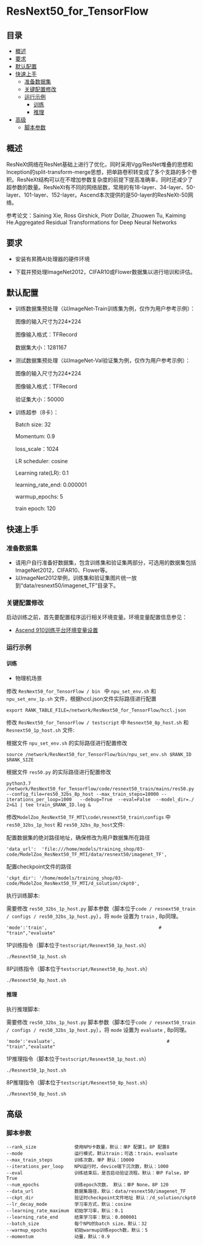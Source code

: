 # ResNext50_for_TensorFlow

## 目录

* [概述](#概述)
* [要求](#要求)
* [默认配置](#默认配置)
* [快速上手](#快速上手)
  * [准备数据集](#准备数据集)
  * [关键配置修改](#关键配置修改)
  * [运行示例](#运行示例)
    * [训练](#训练)
    * [推理](#推理)
* [高级](#高级)
  * [脚本参数](#脚本参数) 



## 概述

ResNeXt网络在ResNet基础上进行了优化，同时采用Vgg/ResNet堆叠的思想和Inception的split-transform-merge思想，把单路卷积转变成了多个支路的多个卷积。ResNeXt结构可以在不增加参数复杂度的前提下提高准确率，同时还减少了超参数的数量。ResNeXt有不同的网络层数，常用的有18-layer、34-layer、50-layer、101-layer、152-layer。Ascend本次提供的是50-layer的ResNeXt-50网络。

参考论文：Saining Xie, Ross Girshick, Piotr Dollár, Zhuowen Tu, Kaiming He.Aggregated Residual Transformations for Deep Neural Networks

## 要求

- 安装有昇腾AI处理器的硬件环境

- 下载并预处理ImageNet2012，CIFAR10或Flower数据集以进行培训和评估。


## 默认配置

- 训练数据集预处理（以ImageNet-Train训练集为例，仅作为用户参考示例）：

  图像的输入尺寸为224*224

  图像输入格式：TFRecord

  数据集大小：1281167

- 测试数据集预处理（以ImageNet-Val验证集为例，仅作为用户参考示例）：

  图像的输入尺寸为224*224

  图像输入格式：TFRecord

  验证集大小：50000

- 训练超参（8卡）：

  Batch size: 32

  Momentum: 0.9

  loss_scale：1024

  LR scheduler: cosine

  Learning rate(LR): 0.1

  learning_rate_end: 0.000001

  warmup_epochs: 5

  train epoch: 120

## 快速上手

### 准备数据集

- 请用户自行准备好数据集，包含训练集和验证集两部分，可选用的数据集包括ImageNet2012，CIFAR10、Flower等。
- 以ImageNet2012举例，训练集和验证集图片统一放到“data/resnext50/imagenet_TF”目录下。

### 关键配置修改

启动训练之前，首先要配置程序运行相关环境变量。环境变量配置信息参见：

- [Ascend 910训练平台环境变量设置](https://gitee.com/ascend/modelzoo/wikis/Ascend%20910%E8%AE%AD%E7%BB%83%E5%B9%B3%E5%8F%B0%E7%8E%AF%E5%A2%83%E5%8F%98%E9%87%8F%E8%AE%BE%E7%BD%AE?sort_id=3148819)



### 运行示例

#### 训练


- 物理机场景


修改 `ResNext50_for_TensorFlow / bin ` 中 `npu_set_env.sh` 和 `npu_set_env_1p.sh` 文件，根据hccl.json文件实际路径进行配置

```
export RANK_TABLE_FILE=/network/ResNext50_for_TensorFlow/hccl.json
```

修改 `ResNext50_for_TensorFlow / testscript` 中 `Resnext50_8p_host.sh` 和 `Resnext50_1p_host.sh` 文件:

根据文件 `npu_set_env.sh` 的实际路径进行配置修改

```
source /network/ResNext50_for_TensorFlow/bin/npu_set_env.sh $RANK_ID $RANK_SIZE
```

根据文件 `res50.py` 的实际路径进行配置修改

```
python3.7 /network/ResNext50_for_TensorFlow/code/resnext50_train/mains/res50.py --config_file=res50_32bs_8p_host --max_train_steps=10000 --iterations_per_loop=1000   --debug=True  --eval=False  --model_dir=./  2>&1 | tee train_$RANK_ID.log &
```


修改`ModelZoo_ResNext50_TF_MTI\code\resnext50_train\configs` 中`res50_32bs_1p_host` 和 `res50_32bs_8p_host`文件:

配置数据集的绝对路径地址，确保修改为用户数据集所在路径

```
'data_url':  'file:///home/models/training_shop/03-code/ModelZoo_ResNext50_TF_MTI/data/resnext50/imagenet_TF',
```

配置checkpoint文件的路径

```
'ckpt_dir': '/home/models/training_shop/03-code/ModelZoo_ResNext50_TF_MTI/d_solution/ckpt0',
```

执行训练脚本:

需要修改 `res50_32bs_1p_host.py` 脚本参数（脚本位于`code / resnext50_train / configs / res50_32bs_1p_host.py`），将 `mode` 设置为 `train` , 8p同理。

```
'mode':'train',                                         # "train","evaluate"
```


1P训练指令（脚本位于`testscript/Resnext50_1p_host.sh`）

```
./Resnext50_1p_host.sh
```

8P训练指令（脚本位于`testscript/Resnext50_8p_host.sh`）

```
./Resnext50_8p_host.sh
```


#### 推理

执行推理脚本:

需要修改 `res50_32bs_1p_host.py` 脚本参数（脚本位于`code / resnext50_train / configs / res50_32bs_1p_host.py`），将 `mode` 设置为 `evaluate` , 8p同理。

```
'mode':'evaluate',                                         # "train","evaluate"
```

1P推理指令（脚本位于`testscript/Resnext50_1p_host.sh`）

```
./Resnext50_1p_host.sh
```

8P推理指令（脚本位于`testscript/Resnext50_8p_host.sh`）

```
./Resnext50_8p_host.sh
```



## 高级

### 脚本参数

```
--rank_size              使用NPU卡数量，默认：单P 配置1，8P 配置8
--mode                   运行模式，默认train；可选：train，evaluate
--max_train_steps        训练次数，单P 默认：10000
--iterations_per_loop    NPU运行时，device端下沉次数，默认：1000
--eval                   训练结束后，是否启动验证流程。默认：单P False，8P True
--num_epochs             训练epoch次数， 默认：单P None，8P 120 
--data_url               数据集路径，默认：data/resnext50/imagenet_TF
--ckpt_dir               验证时checkpoint文件地址 默认：/d_solution/ckpt0
--lr_decay_mode          学习率方式，默认：cosine  
--learning_rate_maximum  初始学习率，默认：0.1
--learning_rate_end      结束学习率：默认：0.000001
--batch_size             每个NPU的batch size，默认：32
--warmup_epochs          初始warmup训练epoch数，默认：5
--momentum               动量，默认：0.9
```
